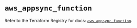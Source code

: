# `aws_appsync_function`

Refer to the Terraform Registry for docs: [`aws_appsync_function`](https://registry.terraform.io/providers/hashicorp/aws/6.18.0/docs/resources/appsync_function).

